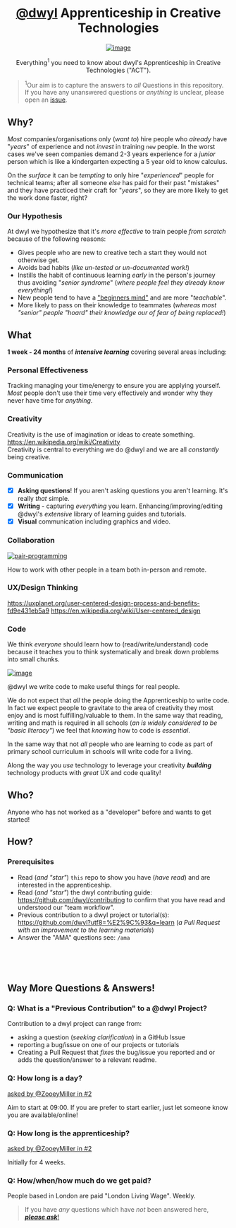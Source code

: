 <div align="center">

# [@dwyl](https://github.com/dwyl) Apprenticeship in Creative Technologies

[![image](https://user-images.githubusercontent.com/194400/71594193-dc231c80-2b2e-11ea-973a-9e5cc0d1049b.png "Photo by Green Chameleon on Unsplash")](https://unsplash.com/@craftedbygc)

Everything<sup>1</sup> you need to know about
dwyl's Apprenticeship in Creative Technologies ("ACT").

</div>

> <sup>1</sup>Our aim is to capture the answers
to _all_ Questions in this repository. <br />
If you have any unanswered questions
or _anything_ is unclear,
please open an [issue](https://github.com/dwyl/apprenticeship/issues).


## Why?

_Most_ companies/organisations only (_want to_) hire
people who _already_ have "_years_" of experience
and not _invest_ in training `new` people.
In the worst cases we've seen
companies demand 2-3 years experience
for a _junior_ person which is like a kindergarten
expecting a 5 year old to know calculus.

On the _surface_ it can be _tempting_ to only
hire "_experienced_" people for technical teams;
after all someone _else_ has paid for their past "mistakes"
and they have practiced their craft for "_years_",
so they are more likely to get the work done faster, right?

>

### Our Hypothesis

At dwyl we hypothesize that it's _more effective_
to train people _from scratch_
because of the following reasons:
+ Gives people who are new to creative tech a start
they would not otherwise get.
+ Avoids bad habits (_like un-tested or un-documented work!_)
+ Instills the habit of continuous learning _early_
in the person's journey thus avoiding "_senior syndrome_"
(_where people feel they already know everything!_)
+ New people tend to have a
["beginners mind"](https://en.wikipedia.org/wiki/Shoshin)
and are more "_teachable_".
+ More likely to pass on their knowledge to teammates
(_whereas most "senior" people "hoard" their
knowledge our of fear of being replaced!_)

<!--
> NOTE: help very much help-wanted re-wording these bullet points!
-->

## What

**1 week - 24 months** of ***intensive learning***
covering several areas including:

### Personal Effectiveness

Tracking managing your time/energy to ensure you are applying yourself.
_Most_ people don't use their time very effectively
and wonder why they never have time for _anything_.


### Creativity

Creativity is the use of imagination or ideas to create something.
https://en.wikipedia.org/wiki/Creativity <br />
Creativity is central to everything we do @dwyl
and we are all _constantly_ being creative.

<!--  I need to move this to a "Blog Post" on creativity
or to: https://github.com/dwyl/learn-creativity

If you _already_ feel that you are creative
and want a chance to develop your ideas and creative skills,
please get in contact!
We need creative people who want to _make_ things!

If you are stuck thinking you are _not_ creative,
we suggest:

On the other hand,
if you (_currently_) believe
that people are either _born_
with creativity or they are _not_
and that creativity _cannot_ be learned,
be prepared to have your mind thoroughly changed!

The reason _most_ people think they are "not creative"
is because _most_ schools do not develop the creativity of students. See: "_Do schools kill creativity?_"
https://www.ted.com/talks/sir_ken_robinson_do_schools_kill_creativity

<div align="center">

<img src="https://user-images.githubusercontent.com/194400/71644594-dbbb8a80-2cc2-11ea-886b-0b71cd036717.png"
alt="fair selection all animals climb that tree" />

</div>
<br />

_Everyone_ is _born_
with innate curiosity, creativity and perseverance.
Babies are voraciously curious about the world,
and they learn by _constantly experimenting_.

Starting at the age of 3-7 months,
babies start mouthing objects
to discover the taste and texture.

<div align="center">
  <a href=""
    <img src="https://user-images.githubusercontent.com/194400/71656641-ec581900-2d33-11ea-816b-0b8d4e78c4b7.png"
    alt="fair selection all animals climb that tree" />
  </a>
</div>
<br />

[![baby-mouthing-wood-cube](https://user-images.githubusercontent.com/194400/71656641-ec581900-2d33-11ea-816b-0b8d4e78c4b7.png "baby mouthing wooden cube - Photo by Colin Maynard")](https://unsplash.com/photos/CEEhmAGpYzE)

[![baby-sand-in-mouth-beach](https://user-images.githubusercontent.com/194400/71656392-ea418a80-2d32-11ea-87b5-fe3489460b6f.jpg "Baby eating sand on beach")](https://flickr.com/photos/gizmo333/36917873754)

This oral exploration
is a key developmental stage
that _all_ infants go through.
Babies aren't born _knowing_
that sand doesn't taste very good.
They _discover_ it by experimenting!


At some point the curiosity/creativity
is reprimanded out of them
because they are being "too messy"
or simply they are not given enough encouragement


@dwyl we aim to give everyone an opportunity
to re-discover their inner child-like curiosity and creativity.
If you are still thinking you aren't creative -
because your creative spark
was beaten out of you by a school system
that rewards conformity
and "attainment" on standardised tests -
we _invite_ you let go of the boring past
and embrace creative future!

-->

### Communication

+ [x] **Asking questions**!
If you aren't asking questions you aren't learning. It's really _that_ simple.
+ [x] **Writing** - capturing _everything_ you learn.
Enhancing/improving/editing @dwyl's _extensive_ library
of learning guides and tutorials.
+ [x] **Visual** communication including graphics and video.

### Collaboration

[![pair-programming](https://user-images.githubusercontent.com/194400/71603902-fc66d180-2b56-11ea-8bac-8486990e9ef3.png "Photo by NESA")](https://unsplash.com/photos/IgUR1iX0mqM)

How to work with other people in a team both in-person and remote.


### UX/Design Thinking

https://uxplanet.org/user-centered-design-process-and-benefits-fd9e431eb5a9
https://en.wikipedia.org/wiki/User-centered_design


### Code

We think _everyone_ should learn how to (read/write/understand) code
because it teaches you to think systematically
and break down problems into small chunks.

[![image](https://user-images.githubusercontent.com/194400/71601935-a6416080-2b4d-11ea-9ad9-70bd5ada490e.png "Photo by Kevin Ku")](https://unsplash.com/photos/w7ZyuGYNpRQ)

@dwyl we write code to make useful things for real people. <br />
<!-- We don't write code for hedge funds and high frequency traders
to [help rich people get richer](https://youtu.be/_HDFegpX5gI). -->
We do not expect that _all_ the people
doing the Apprenticeship to write code.
In fact we expect people to gravitate
to the area of creativity they most enjoy
and is most fulfilling/valuable to them.
In the same way that reading, writing and math
is required in all schools
(_an is widely considered to be "basic literacy"_)
we feel that _knowing_ how to code is _essential_.

In the same way that not _all_ people
who are learning to code
as part of primary school curriculum
in schools will write code for a living.

Along the way you
_use_ technology to leverage your creativity
***building*** technology products
with _great_ UX and code quality!



## Who?

Anyone who has not worked as a "developer" before and wants to get started!

## How?

### Prerequisites

+ Read (_and "star"_) `this` repo to show you have (_have read_)
and are interested in the apprenticeship.
+  Read (_and "star"_) the dwyl contributing guide:
https://github.com/dwyl/contributing
to confirm that you have read and understood our "team workflow".
+ Previous contribution to a dwyl project
or tutorial(s): https://github.com/dwyl?utf8=%E2%9C%93&q=learn
(_a Pull Request with an improvement to the learning materials_)
+ Answer the "AMA" questions see: `/ama`

<br /><br /><br />

## Way More Questions & Answers!

### Q: What is a "Previous Contribution" to a @dwyl Project?

Contribution to a dwyl project can range from:
+ asking a question (_seeking clarification_) in a GitHub Issue
+ reporting a bug/issue on one of our projects or tutorials
+ Creating a Pull Request that _fixes_ the bug/issue you reported
and or adds the question/answer to a relevant readme.

### Q: How long is a day?
[asked by @ZooeyMiller in #2](https://github.com/dwyl/apprenticeship/issues/2)

Aim to start at 09:00. If you are prefer to start earlier,
just let someone know you are available/online!

### Q: How long is the apprenticeship?
[asked by @ZooeyMiller in #2](https://github.com/dwyl/apprenticeship/issues/2)

Initially for 4 weeks.

### Q: How/when/how much do we get paid?

People based in London are paid "London Living Wage".
Weekly.

> If you have _any_ questions which have _not_
been answered here, [***please ask***!](https://github.com/dwyl/apprenticeship/issues)
